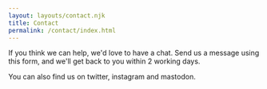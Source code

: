 ```yaml
---
layout: layouts/contact.njk
title: Contact
permalink: /contact/index.html
---
```


If you think we can help, we'd love to have a chat. Send us a message using this form, and we'll get back to you within 2 working days.

You can also find us on twitter, instagram and mastodon.